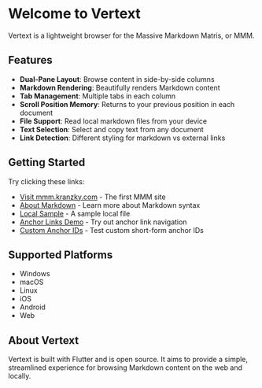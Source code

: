 # Welcome to Vertext

Vertext is a lightweight browser for the Massive Markdown Matris, or MMM.

## Features

- **Dual-Pane Layout**: Browse content in side-by-side columns
- **Markdown Rendering**: Beautifully renders Markdown content
- **Tab Management**: Multiple tabs in each column
- **Scroll Position Memory**: Returns to your previous position in each document
- **File Support**: Read local markdown files from your device
- **Text Selection**: Select and copy text from any document
- **Link Detection**: Different styling for markdown vs external links

## Getting Started

Try clicking these links:

- [Visit mmm.kranzky.com](https://mmm.kranzky.com) - The first MMM site
- [About Markdown](about:markdown) - Learn more about Markdown syntax
- [Local Sample](sample.md) - A sample local file
- [Anchor Links Demo](anchors_demo.md) - Try out anchor link navigation
- [Custom Anchor IDs](custom_anchors.md) - Test custom short-form anchor IDs

## Supported Platforms

- Windows
- macOS
- Linux
- iOS
- Android
- Web

## About Vertext

Vertext is built with Flutter and is open source. It aims to provide a simple, streamlined experience for browsing Markdown content on the web and locally.
